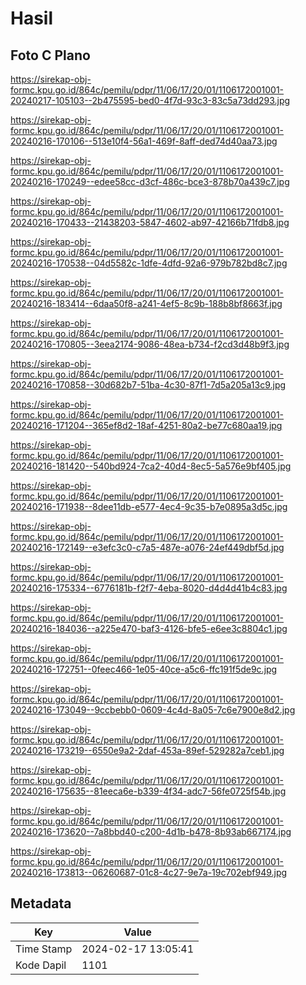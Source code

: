 # Hasil

## Foto C Plano

https://sirekap-obj-formc.kpu.go.id/864c/pemilu/pdpr/11/06/17/20/01/1106172001001-20240217-105103--2b475595-bed0-4f7d-93c3-83c5a73dd293.jpg

https://sirekap-obj-formc.kpu.go.id/864c/pemilu/pdpr/11/06/17/20/01/1106172001001-20240216-170106--513e10f4-56a1-469f-8aff-ded74d40aa73.jpg

https://sirekap-obj-formc.kpu.go.id/864c/pemilu/pdpr/11/06/17/20/01/1106172001001-20240216-170249--edee58cc-d3cf-486c-bce3-878b70a439c7.jpg

https://sirekap-obj-formc.kpu.go.id/864c/pemilu/pdpr/11/06/17/20/01/1106172001001-20240216-170433--21438203-5847-4602-ab97-42166b71fdb8.jpg

https://sirekap-obj-formc.kpu.go.id/864c/pemilu/pdpr/11/06/17/20/01/1106172001001-20240216-170538--04d5582c-1dfe-4dfd-92a6-979b782bd8c7.jpg

https://sirekap-obj-formc.kpu.go.id/864c/pemilu/pdpr/11/06/17/20/01/1106172001001-20240216-183414--6daa50f8-a241-4ef5-8c9b-188b8bf8663f.jpg

https://sirekap-obj-formc.kpu.go.id/864c/pemilu/pdpr/11/06/17/20/01/1106172001001-20240216-170805--3eea2174-9086-48ea-b734-f2cd3d48b9f3.jpg

https://sirekap-obj-formc.kpu.go.id/864c/pemilu/pdpr/11/06/17/20/01/1106172001001-20240216-170858--30d682b7-51ba-4c30-87f1-7d5a205a13c9.jpg

https://sirekap-obj-formc.kpu.go.id/864c/pemilu/pdpr/11/06/17/20/01/1106172001001-20240216-171204--365ef8d2-18af-4251-80a2-be77c680aa19.jpg

https://sirekap-obj-formc.kpu.go.id/864c/pemilu/pdpr/11/06/17/20/01/1106172001001-20240216-181420--540bd924-7ca2-40d4-8ec5-5a576e9bf405.jpg

https://sirekap-obj-formc.kpu.go.id/864c/pemilu/pdpr/11/06/17/20/01/1106172001001-20240216-171938--8dee11db-e577-4ec4-9c35-b7e0895a3d5c.jpg

https://sirekap-obj-formc.kpu.go.id/864c/pemilu/pdpr/11/06/17/20/01/1106172001001-20240216-172149--e3efc3c0-c7a5-487e-a076-24ef449dbf5d.jpg

https://sirekap-obj-formc.kpu.go.id/864c/pemilu/pdpr/11/06/17/20/01/1106172001001-20240216-175334--6776181b-f2f7-4eba-8020-d4d4d41b4c83.jpg

https://sirekap-obj-formc.kpu.go.id/864c/pemilu/pdpr/11/06/17/20/01/1106172001001-20240216-184036--a225e470-baf3-4126-bfe5-e6ee3c8804c1.jpg

https://sirekap-obj-formc.kpu.go.id/864c/pemilu/pdpr/11/06/17/20/01/1106172001001-20240216-172751--0feec466-1e05-40ce-a5c6-ffc191f5de9c.jpg

https://sirekap-obj-formc.kpu.go.id/864c/pemilu/pdpr/11/06/17/20/01/1106172001001-20240216-173049--9ccbebb0-0609-4c4d-8a05-7c6e7900e8d2.jpg

https://sirekap-obj-formc.kpu.go.id/864c/pemilu/pdpr/11/06/17/20/01/1106172001001-20240216-173219--6550e9a2-2daf-453a-89ef-529282a7ceb1.jpg

https://sirekap-obj-formc.kpu.go.id/864c/pemilu/pdpr/11/06/17/20/01/1106172001001-20240216-175635--81eeca6e-b339-4f34-adc7-56fe0725f54b.jpg

https://sirekap-obj-formc.kpu.go.id/864c/pemilu/pdpr/11/06/17/20/01/1106172001001-20240216-173620--7a8bbd40-c200-4d1b-b478-8b93ab667174.jpg

https://sirekap-obj-formc.kpu.go.id/864c/pemilu/pdpr/11/06/17/20/01/1106172001001-20240216-173813--06260687-01c8-4c27-9e7a-19c702ebf949.jpg


## Metadata

| Key        | Value               |
| ---------- | ------------------- |
| Time Stamp | 2024-02-17 13:05:41 |
| Kode Dapil | 1101                |



